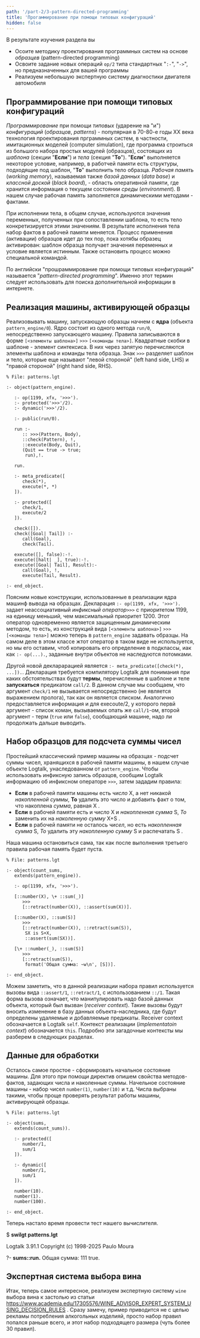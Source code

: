 ```yaml
---
path: '/part-2/3-pattern-directed-programming'
title: 'Прогаммирование при помощи типовых конфигураций'
hidden: false
---
```


<text-box variant='learningObjectives' name="Цель изучения раздела">

В результате изучения раздела вы

- Осоите методику проектирования программных систем на основе *образцев* (pattern-directed programming)
- Освоите задание новых операций ```op/2``` типа стандартных "```:-```", "```->```", но предназначенных для вашей программы
- Реализуем небольшую экспертную систему диагностики двигателя автомобиля

</text-box>

## Программирование при помощи типовых конфигураций

_Программирование_ при помощи _типовых_ (ударение на "и") _конфигураций_ (_образцов_, _patterns_) - популярная в 70-80-е годы XX века технология проектирования прграммных систем, в частности, имитационных моделей (computer simulation), где программа строиться из большого набора простых модулей (образцов), состоящих из *шаблона* (секции "**Если**") и _тела_ (секция "**То**").  "**Если**" выполняется некоторое условие, например, в работчей памяти есть структуры, подходящие под шаблон, "**То**" выполнить тело образца.  *Рабочая память* (*working memory*), называемая также *базой данных* (*data base*) и *классной доской* (*black board*), - область оперативной памяти, где хранится информация о текущем состоянии *среды* (*environment*).  В нашем случае рабочая память заполняется динамическими методами - фактами.

При исполнении тела, в общем случае, используются значения переменных, полученных при сопоставлении шаблона, то есть тело конкретизируется этими значениям.  В результате исполнения тела набор фактов в рабочей памяти меняется.  Процесс применения (активации) образцов идет до тех пор, пока хотябы образец активирован: шаблон образца получает значения переменных и условие является истинным.  Также остановить процесс можно специальной командой.

По английски "прошраммирование при помощи типовых конфигураций" называется "_pattern-directed programming_".  Именно этот термин следует использовать для поиска дополнительной информации в интернете.

## Реализация машины, активирующей образцы

Реализовывать машину, запускающую образцы начнем с **ядра** (объекта ```pattern_engine/0```).  Ядро состоит из одного метода ```run/0```, непосредственно запускающего машину.  Правила записываются в форме ```[<элементы шаблона>]``` ```>>>``` ```[<команды тела>]```.  Квадратные скобки в шаблоне - элемент синтексиса.  В них через запятую перечисляются элементы шаблона и команды тела образца.  Знак ```>>>``` разделяет шаблон и тело, которые еще называют "левой стороной" (left hand side, LHS) и "правой стороной" (right hand side, RHS).

```
% File: patterns.lgt

:- object(pattern_engine).

   :- op(1199, xfx, '>>>').
   :- protected('>>>'/2).
   :- dynamic('>>>'/2).

   :- public(run/0).

   run :-
      :: >>>(Pattern, Body),
      ::check(Pattern), !,
      ::execute(Body, Quit),
      (Quit == true -> true;
       run),!.

   run.

   :- meta_predicate([
      check(*),
      execute(*, *)
   ]).

   :- protected([
      check/1,
      execute/2
   ]).

   check([]).
   check([Goal| Tail]) :-
      call(Goal),
      check(Tail).

   execute([], false):-!.
   execute([halt| _], true):-!.
   execute([Goal| Tail], Result):-
      call(Goal), !,
      execute(Tail, Result).

:- end_object.
```

Поясним новые конструкции, использованные в реализации ядра машинф вывода на образцах.  Декларация ```:- op(1199, xfx, '>>>').``` задает неассоциативный _инфиксный оператор_```>>>``` с приоритетом 1199, на единицу меньший, чем максимальный приоритет 1200.  Этот оператор одновременно является защищенным динамическим методом, то есть, из конструкций вида ```[<элементы шаблона>]``` ```>>>``` ```[<команды тела>]``` можно теперь в ```pattern_engine``` задавать образцы.  На самом деле в этом классе жтот оператор в таком виде не используется, но мы его оставим, чтоб копировать его определение в подклассы, иак как ```:- op(...).```, заданные внутри объектов не наследуются потомками.

Другой новой декларарацией является ```:- meta_predicate([check(*), ...]).```.  Декларация требуется компилятору Logtalk для понимания при каких обстоятельствах будут **термы**, перечисленные в шаблоне и теле **запускаться** предикатом ```call/2```.  В данном случае мы сообщаем, что аргумент ```check/1``` не вызывается непосредственно (не является выражением пролога), так как он является списком.  Аналогично предоставляется информация и для execoute/2, у которого первй аргумент - список коман, вызываемых опать же ```call/1```-ом, второй аргумент - терм (```true``` или ```false```),  сообщающий машине, надо ли продолжать дальше выводить.

## Набор образцов для подсчета суммы чисел

Простейший классический пример машины на образцах - подсчет суммы чисел, хранящихся в рабочей памяти машины, в нашем случае объекте Logtalk, унаследованном от ```pattern_engine```.  Чтобы использовать инфиксную запись образцов, сообщим Logtalk информацию об инфиксном операторе ```>>>```, затем зададим правила:

- **Если** в рабочей памяти машины есть *число* X, а нет никакой *накопленной суммы*, **То** удалить это число и добавить факт о том, что накоплена *сумма*, равная X .
- **Если** в рабочей памяти есть и *число* X и *накопленная сумма* S, *То* заменить их на *наколенную сумму* X+S .
- **Если** в рабочей памяти не осталось *чисел*, но есть *накопленная сумма* S, *То* удалить эту *накопленную сумму* S и распечатать S .

Наша машина остановиться сама, так как после выполнения третьего правила рабочая память будет пуста.

```logtalk
% File: patterns.lgt

:- object(count_sums,
   extends(pattern_engine)).

   :- op(1199, xfx, '>>>').

   [::number(X), \+ ::sum(_)]
      >>>
      [::retract(number(X)), ::assert(sum(X))].

   [::number(X), ::sum(S)]
      >>>
      [::retract(number(X)), ::retract(sum(S)),
       SX is S+X,
       ::assert(sum(SX))].

   [\+ ::number(_), ::sum(S)]
      >>>
      [::retract(sum(S)),
       format('Общая сумма: ~w\n', [S])].

:- end_object.
```

Можем заметить, что в данной реализации набора правил используется вызовы вида ```::assert/1```, ```::retract/1```, с использованием ``::/1``.  Такая форма вызова означает, что манипулировать надо базой данных объекта, который был вызван (*receiver context*).  Такие вызовы будут вносить изменение в базу данных объекта-наследника, где будут определены удаляемые и добавляемые предикаты.  Receiver context обозначается в Logtalk ```self```.  Контекст реализации (*implementatoin context*) обозначается ```this```.  Подробно эти загадочные контексты мы разберем в следующих разделах.

## Данные для обработки

Осталось самое простое - сформировать начальное состояние машины.  Для этого при помощи директив опишем свойства методов-фактов, задающих числа и наколенные суммы.  Начельное состояние машины - набор чисел ```number(1)```, ```number(10)``` и т.д. Числа выбраны такими, чтобы проще проверять результат работы машины, активирующей образцы.

```logtalk
% File: patterns.lgt

:- object(sums,
   extends(count_sums)).

   :- protected([
      number/1,
      sum/1
   ]).

   :- dynamic([
      number/1,
      sum/1
   ]).

   number(10).
   number(1).
   number(100).

:- end_object.
```

Теперь настало время провести тест нашего вычислителя.

<sample-output>

$ **swilgt patterns.lgt**

Logtalk 3.91.1
Copyright (c) 1998-2025 Paulo Moura

?- **sums::run.**
Общая сумма: 111
true.

</sample-output>

## Экспертная система выбора вина

Итак, теперь самое интересное, реализуем экспертную систему ```wine``` выбора вина к застолью из статьи https://www.academia.edu/17305576/WINE_ADVISOR_EXPERT_SYSTEM_USING_DECISION_RULES .  Сразу замечу, пример приводится не с целью рекламы потребления алкогольных изделияй, просто набор правил попался раньше всего, и этот набор подходящего размера (чуть более 30 правил).


</in-browser-programming-exercise>

<!--

A quiz to review the contents of this section:

<quiz id="6bfd7e0d-2998-5697-80dc-418703fabbbf"></quiz>

-->
